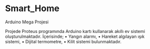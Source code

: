 # Smart_Home
 Arduino Mega Projesi

Projede Proteus programında Arduino kartı kullanarak akıllı ev sistemi oluşturulmaktadır. İçerisinde;
• Yangın alarmı,
• Hareket algılayan ışık sistemi,
• Dijital termometre,
• Kilit sistemi bulunmaktadır.

